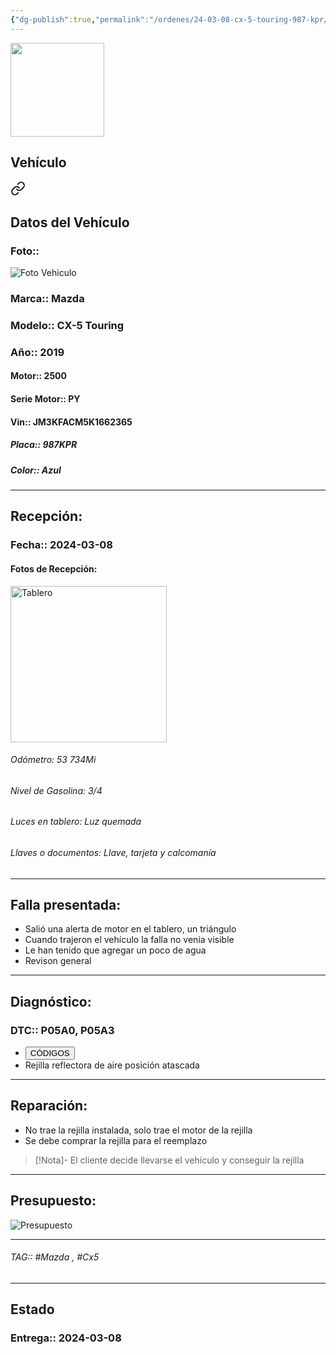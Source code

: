 ```yaml
---
{"dg-publish":true,"permalink":"/ordenes/24-03-08-cx-5-touring-987-kpr/"}
---
```


<img src="https://lh3.googleusercontent.com/d/137fl3TIZ0-PU8b-Pt0bsjclwHub_u78G" width="150">

## Vehículo

<div class="transclusion internal-embed is-loaded"><a class="markdown-embed-link" href="/vehiculos/mazda/cx-5-touring-987-kpr/#datos-del-vehiculo" aria-label="Open link"><svg xmlns="http://www.w3.org/2000/svg" width="24" height="24" viewBox="0 0 24 24" fill="none" stroke="currentColor" stroke-width="2" stroke-linecap="round" stroke-linejoin="round" class="svg-icon lucide-link"><path d="M10 13a5 5 0 0 0 7.54.54l3-3a5 5 0 0 0-7.07-7.07l-1.72 1.71"></path><path d="M14 11a5 5 0 0 0-7.54-.54l-3 3a5 5 0 0 0 7.07 7.07l1.71-1.71"></path></svg></a><div class="markdown-embed">



## Datos del Vehículo 
### Foto:: 
<img src="https://lh3.googleusercontent.com/d/1ERGlA9kHaRBaaSRGrgE2AVkGBscYjPmt" Alt="Foto Vehiculo">

### Marca:: Mazda
### Modelo:: CX-5 Touring
### Año:: 2019
#### Motor:: 2500
#### Serie Motor:: PY
#### Vin:: JM3KFACM5K1662365
##### Placa:: 987KPR
##### Color:: Azul
---


</div></div>


## Recepción:
### Fecha:: 2024-03-08
#### Fotos de Recepción: 
<img src="https://lh3.googleusercontent.com/d/1EYyRqmluEn-lviiWVmo58tuFmi5p2HKx" width="250" Alt="Tablero">

###### Odómetro: 53 734Mi
###### Nivel de Gasolina: 3/4
###### Luces en tablero: Luz quemada 
###### Llaves o documentos: Llave, tarjeta y calcomanía 

---

## Falla presentada:
- Salió una alerta de motor en el tablero, un triángulo 
- Cuando trajeron el vehículo la falla no venia visible 
- Le han tenido que agregar un poco de agua 
- Revison general


---

## Diagnóstico:
### DTC:: P05A0, P05A3

- <a href="http"><button class="btn success">CÓDIGOS</button></a>
- Rejilla reflectora de aire posición atascada 

---
## Reparación:
- No trae la rejilla instalada, solo trae el motor de la rejilla 
- Se debe comprar la rejilla para el reemplazo 

> [!Nota]- 
> El cliente decide llevarse el vehículo y conseguir la rejilla 

---

## Presupuesto:

<img src="https://lh3.googleusercontent.com/d/" Alt="Presupuesto">

---

###### TAG:: #Mazda , #Cx5 

---

## Estado

### Entrega:: 2024-03-08


